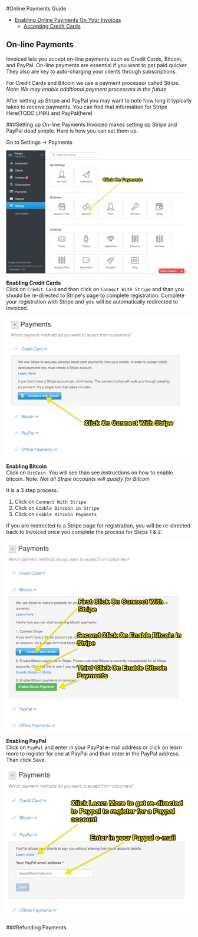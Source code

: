#Online Payments Guide
   * [Enabling Online Payments On Your Invoices](#invoice-enable-online)
      * [Accepting Credit Cards](#invoice-subscriptions) 

## On-line Payments
Invoiced lets you accept on-line payments such as Credit Cards, Bitcoin, and PayPal.  On-line payments are essential if you want to get paid quicker.  They also are key to auto-charging your clients through subscriptions. 

For Credit Cards and Bitcoin we use a payment processor called Stripe.  *Note: We may enable additional payment processors in the future*

After setting up Stripe and PayPal you may want to note how long it typically takes to receive payments.  You can find that information for Stripe Here(TODO LINK) and PayPal(here) 

###Setting up On-line Payments
Invoiced makes setting up Stripe and PayPal dead simple.  Here is how you can set them up.

Go to Settings -> Payments 

![On-line Payments](../img/invoice-online-payments.png)

**Enabling Credit Cards**
<br/>
Click on `Credit Card` and than click on `Connect With Stripe` and than you should be re-directed to Stripe's page to complete registration.  Complete your registration with Stripe and you will be automatically redirected to Invoiced.

![Credit Card Enabled](../img/invoice-enable-credit-card.png)

**Enabling Bitcoin**
<br/>
Click on `BitCoin`.  You will see than see instructions on how to enable bitcoin.  *Note: Not all Stripe accounts will qualify for Bitcoin*

It is a 3 step process.

1. Click on `Connect With Stripe`
2. Click on `Enable Bitcoin in Stripe`
3. Click on `Enable Bitcoin Payments`

If you are redirected to a Stripe page for registration, you will be re-directed back to Invoiced once you complete the process for Steps 1 & 2.

![Credit Card Enabled](../img/invoice-enable-bitcoin.png)

**Enabling PayPal**
<br/>
Click on `PayPal` and enter in your PayPal e-mail address or click on learn more to register for one at PayPal and than enter in the PayPal address.  Than click Save.

![Credit Card Enabled](../img/invoice-enable-paypal.png)


###Refunding Payments



